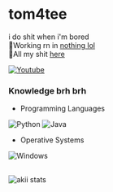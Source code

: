 <h1> tom4tee </h1>
<p>i do shit when i'm bored
<br>🌱Working rn in <a href="https://github.com/tom4tee">nothing lol<a>
<br>🦦All my shit <a href="https://github.com/tom4tee?tab=repositories">here<a>

[![Youtube](https://img.shields.io/badge/Youtube-FF2347?style=for-the-badge&logo=youtube&logoColor=white)](https://youtube.com/@tom4tee)

### Knowledge brh brh
* Programming Languages

![Python](https://img.shields.io/badge/Python-3776AB?style=for-the-badge&logo=python&logoColor=white)
![Java](https://img.shields.io/badge/Java-FFFFFF?style=for-the-badge&logo=openjdk&logoColor=black)
* Operative Systems

![Windows](https://img.shields.io/badge/Windows10-0078D6?style=for-the-badge&logo=windows&logoColor=white)

##
<p>&nbsp;<img align="left" src="https://github-readme-stats.vercel.app/api?username=tom4tee&show_icons=true&theme=transparent" alt="akii stats" /></p>
